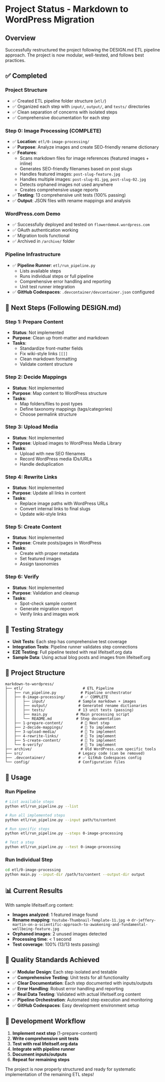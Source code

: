# Project Status - Markdown to WordPress Migration

## Overview

Successfully restructured the project following the DESIGN.md ETL pipeline approach. The project is now modular, well-tested, and follows best practices.

## ✅ Completed

### Project Structure
- ✅ Created ETL pipeline folder structure (`etl/`)
- ✅ Organized each step with `input/`, `output/`, and `tests/` directories
- ✅ Clean separation of concerns with isolated steps
- ✅ Comprehensive documentation for each step

### Step 0: Image Processing (COMPLETE)
- ✅ **Location**: `etl/0-image-processing/`
- ✅ **Purpose**: Analyze images and create SEO-friendly rename dictionary
- ✅ **Features**:
  - Scans markdown files for image references (featured images + inline)
  - Generates SEO-friendly filenames based on post slugs
  - Handles featured images: `post-slug-feature.jpg`
  - Handles multiple images: `post-slug-01.jpg`, `post-slug-02.jpg`
  - Detects orphaned images not used anywhere
  - Creates comprehensive usage reports
- ✅ **Testing**: 13 comprehensive unit tests (100% passing)
- ✅ **Output**: JSON files with rename mappings and analysis

### WordPress.com Demo
- ✅ Successfully deployed and tested on `flowerdemo4.wordpress.com`
- ✅ OAuth authentication working
- ✅ Migration tools functional
- ✅ Archived in `/archive/` folder

### Pipeline Infrastructure
- ✅ **Pipeline Runner**: `etl/run_pipeline.py`
  - Lists available steps
  - Runs individual steps or full pipeline
  - Comprehensive error handling and reporting
  - Unit test runner integration
- ✅ **GitHub Codespaces**: `.devcontainer/devcontainer.json` configured

## 🚧 Next Steps (Following DESIGN.md)

### Step 1: Prepare Content
- **Status**: Not implemented
- **Purpose**: Clean up front-matter and markdown
- **Tasks**:
  - Standardize front-matter fields
  - Fix wiki-style links `[[]]`
  - Clean markdown formatting
  - Validate content structure

### Step 2: Decide Mappings
- **Status**: Not implemented  
- **Purpose**: Map content to WordPress structure
- **Tasks**:
  - Map folders/files to post types
  - Define taxonomy mappings (tags/categories)
  - Choose permalink structure

### Step 3: Upload Media
- **Status**: Not implemented
- **Purpose**: Upload images to WordPress Media Library
- **Tasks**:
  - Upload with new SEO filenames
  - Record WordPress media IDs/URLs
  - Handle deduplication

### Step 4: Rewrite Links
- **Status**: Not implemented
- **Purpose**: Update all links in content
- **Tasks**:
  - Replace image paths with WordPress URLs
  - Convert internal links to final slugs
  - Update wiki-style links

### Step 5: Create Content  
- **Status**: Not implemented
- **Purpose**: Create posts/pages in WordPress
- **Tasks**:
  - Create with proper metadata
  - Set featured images
  - Assign taxonomies

### Step 6: Verify
- **Status**: Not implemented
- **Purpose**: Validation and cleanup
- **Tasks**:
  - Spot-check sample content
  - Generate migration report
  - Verify links and images work

## 🧪 Testing Strategy

- **Unit Tests**: Each step has comprehensive test coverage
- **Integration Tests**: Pipeline runner validates step connections  
- **E2E Testing**: Full pipeline tested with real lifeitself.org data
- **Sample Data**: Using actual blog posts and images from lifeitself.org

## 📁 Project Structure

```
markdown-to-wordpress/
├── etl/                           # ETL Pipeline
│   ├── run_pipeline.py           # Pipeline orchestrator
│   ├── 0-image-processing/       # ✅ COMPLETE
│   │   ├── input/               # Sample markdown + images
│   │   ├── output/              # Generated rename dictionaries
│   │   ├── tests/               # 13 unit tests (passing)
│   │   ├── main.py             # Main processing script
│   │   └── README.md           # Step documentation
│   ├── 1-prepare-content/        # 🚧 Next step
│   ├── 2-decide-mappings/        # 🚧 To implement
│   ├── 3-upload-media/           # 🚧 To implement
│   ├── 4-rewrite-links/          # 🚧 To implement
│   ├── 5-create-content/         # 🚧 To implement
│   └── 6-verify/                 # 🚧 To implement
├── archive/                      # Old WordPress.com specific tools
├── src/                         # Legacy code (can be removed)
├── .devcontainer/               # ✅ GitHub Codespaces config
└── config/                      # Configuration files
```

## 🚀 Usage

### Run Pipeline
```bash
# List available steps
python etl/run_pipeline.py --list

# Run all implemented steps
python etl/run_pipeline.py --input path/to/content

# Run specific steps
python etl/run_pipeline.py --steps 0-image-processing

# Test a step
python etl/run_pipeline.py --test 0-image-processing
```

### Run Individual Step
```bash
cd etl/0-image-processing
python main.py --input-dir /path/to/content --output-dir output
```

## 📊 Current Results

With sample lifeitself.org content:
- **Images analyzed**: 1 featured image found
- **Rename mapping**: `Youtube-Thumbnail-Template-11.jpg` → `dr-jeffery-martin-on-a-scientific-approach-to-awakening-and-fundamental-wellbeing-feature.jpg`
- **Orphaned images**: 2 unused images detected
- **Processing time**: < 1 second
- **Test coverage**: 100% (13/13 tests passing)

## 🎯 Quality Standards Achieved

- ✅ **Modular Design**: Each step isolated and testable
- ✅ **Comprehensive Testing**: Unit tests for all functionality  
- ✅ **Clear Documentation**: Each step documented with inputs/outputs
- ✅ **Error Handling**: Robust error handling and reporting
- ✅ **Real Data Testing**: Validated with actual lifeitself.org content
- ✅ **Pipeline Orchestration**: Automated step execution and monitoring
- ✅ **GitHub Codespaces**: Easy development environment setup

## 🔄 Development Workflow

1. **Implement next step** (1-prepare-content)
2. **Write comprehensive unit tests**
3. **Test with real lifeitself.org data**
4. **Integrate with pipeline runner**
5. **Document inputs/outputs**
6. **Repeat for remaining steps**

The project is now properly structured and ready for systematic implementation of the remaining ETL steps!